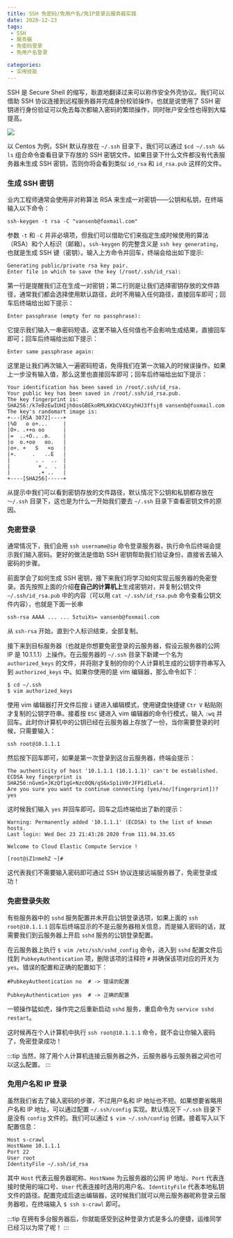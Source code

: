 ```yaml
---
title: SSH 免密码/免用户名/免IP登录云服务器实践
date: 2020-12-23
tags:
 - SSH
 - 服务器
 - 免密码登录
 - 免用户名登录

categories:
 - 实用技能
---
```


SSH 是 Secure Shell 的缩写，耿直地翻译过来可以称作安全外壳协议。我们可以借助 SSH 协议连接到远程服务器并完成身份校验操作，也就是说使用了 SSH 密钥进行身份验证可以免去每次都输入密码的繁琐操作，同时账户安全性也得到大幅提高。

![](http://img.weishidong.com/carbon8937589kjahyf87q.png)


以 Centos 为例，SSH 默认存放在 `~/.ssh` 目录下，我们可以通过 `$cd ~/.ssh && ls` 组合命令查看目录下存放的 SSH 密钥文件。如果目录下什么文件都没有代表服务器未生成 SSH 密钥，否则你将会看到类似 `id_rsa` 和 `id_rsa.pub` 这样的文件。

### 生成 SSH 密钥
业内工程师通常会使用非对称算法 RSA 来生成一对密钥——公钥和私钥，在终端输入以下命令：

```
ssh-keygen -t rsa -C "vansenb@foxmail.com"
```

参数 `-t` 和 `-C` 并非必填项，但我们可以借助它们来指定生成时候使用的算法（RSA）和个人标识（邮箱）。`ssh-keygen` 的完整含义是 `ssh key generating`，也就是生成 SSH 键（密钥）。输入上方命令并回车，终端会给出如下提示:
```
Generating public/private rsa key pair.
Enter file in which to save the key (/root/.ssh/id_rsa): 
```
第一行是提醒我们正在生成一对密钥；第二行则是让我们选择密钥存放的文件路径，通常我们都会选择使用默认路径，此时不用输入任何路径，直接回车即可；回车后终端给出如下提示：
```
Enter passphrase (empty for no passphrase): 
```
它提示我们输入一串密码短语，这里不输入任何值也不会影响生成结果，直接回车即可；回车后终端给出如下提示：
```
Enter same passphrase again:
```
这里是让我们再次输入一遍密码短语，免得我们在第一次输入的时候误操作。如果上一步没有输入值，那么这里也直接回车即可；回车后终端给出如下提示：

```
Your identification has been saved in /root/.ssh/id_rsa.
Your public key has been saved in /root/.ssh/id_rsa.pub.
The key fingerprint is:
SHA256:/k7eBzEwIUHIjh0osGBEkoRMLKKbCV4XzyhHJ3ffsj0 vansenb@foxmail.com
The key's randomart image is:
+---[RSA 3072]----+
|%O   o o+...     |
|O+. .++o oo      |
|=  ..+O.. .o.    |
|o  o.+oo   oo.   |
|o+. +   S   +o   |
|+.     .   ..E   |
|        . .  ..  |
|         + .  .  |
|         .+ ..   |
+----[SHA256]-----+

```

从提示中我们可以看到密钥存放的文件路径，默认情况下公钥和私钥都存放在 `～/.ssh` 目录下，这也是为什么一开始我们要去 `~/.ssh` 目录下查看密钥文件的原因。

### 免密登录

通常情况下，我们会用 `ssh username@ip` 命令登录服务器，执行命令后终端会提示我们输入密码。更好的做法是借助 SSH 密钥帮助我们验证身份，直接省去输入密码的步骤。

前面学会了如何生成 SSH 密钥，接下来我们将学习如何实现云服务器的免密登录。首先按照上面的介绍**在自己的计算机上**生成密钥对，并复制公钥文件 `~/.ssh/id_rsa.pub` 中的内容（可以用 `cat ~/.ssh/id_rsa.pub` 命令查看公钥文件内容），也就是下面一长串
```
ssh-rsa AAAA ... ... 5ztuiXs= vansenb@foxmail.com
```
从 `ssh-rsa` 开始，直到个人标识结束，全部复制。

接下来到目标服务器（也就是你想要免密登录的云服务器，假设云服务器的公网 IP 是 10.1.1.1）上操作。在云服务器的 `~/.ssh` 目录下新建一个名为 `authorized_keys` 的文件，并将刚才复制的你的个人计算机生成的公钥字符串写入到 `authorized_keys` 中。如果你使用的是 vim 编辑器，那么命令如下：
```
$ cd ~/.ssh
$ vim authorized_keys 
```
使用 vim 编辑器打开文件后按 `i` 键进入编辑模式，使用键盘快捷键 `Ctr V` 粘贴刚才复制的公钥字符串。接着按 `ESC` 键进入 vim 编辑器的命令行模式，输入 `:wq` 并回车。此时你计算机中的公钥已经在云服务器上存放了一份，当你需要登录的时候，只需要输入：
```
ssh root@10.1.1.1
```
然后按下回车即可，如果是第一次登录到这台云服务器，终端会提示：
```
The authenticity of host '10.1.1.1 (10.1.1.1)' can't be established.
ECDSA key fingerprint is SHA256:nGvmS+JKzQf1gG+Nzc0QN/qS6xSp1iV0rJFP1dILel4.
Are you sure you want to continue connecting (yes/no/[fingerprint])? yes
```
这时候我们输入 `yes` 并回车即可。回车之后终端给出了新的提示：
```
Warning: Permanently added '10.1.1.1' (ECDSA) to the list of known hosts.
Last login: Wed Dec 23 21:43:28 2020 from 111.94.33.65

Welcome to Cloud Elastic Compute Service !

[root@iZ1nmehZ ~]# 
```
这代表我们不需要输入密码即可通过 SSH 协议连接远端服务器了，免密登录成功！

### 免密登录失败

有些服务器中的 `sshd` 服务配置并未开启公钥登录选项，如果上面的 `ssh root@10.1.1.1` 回车后终端显示的不是云服务器相关信息，而是输入密码的话，就需要我们到云服务器上开启 `sshd` 服务的公钥登录配置。


在云服务器上执行 `$ vim /etc/ssh/sshd_config` 命令，进入到 `sshd` 配置文件后找到 `PubkeyAuthentication` 项，删除该项的注释符 `#` 并确保该项对应的开关为 `yes`。错误的配置和正确的配置如下：
```
#PubkeyAuthentication no  # -> 错误的配置

PubkeyAuthentication yes  # -> 正确的配置
```
一顿操作猛如虎，操作完之后重新启动 `sshd` 服务，重启命令为 `service sshd restart`。

这时候再在个人计算机中执行 `ssh root@10.1.1.1` 命令，就不会让你输入密码了，免密登录成功！


:::tip
当然，除了用个人计算机连接云服务器之外，云服务器与云服务器之间也可以这么配置。
:::

### 免用户名和 IP 登录

虽然我们省去了输入密码的步骤，不过用户名和 IP 地址也不短。如果想要省略用户名和 IP 地址，可以通过配置 `~/.ssh/config` 实现。默认情况下 `~/.ssh` 目录下是没有 `config` 文件的。我们可以通过 `$ vim ~/.ssh/config` 创建。接着写入以下配置信息：
```
Host s-crawl
HostName 10.1.1.1
Port 22
User root
IdentityFile ~/.ssh/id_rsa
```

其中 `Host` 代表云服务器昵称、`HostName` 为云服务器的公网 IP 地址、`Port` 代表连接时使用的端口号、`User` 代表连接时选用的用户名、`IdentityFile` 代表本地私钥文件的路径。配置完成后退出编辑器，这时候我们就可以用云服务器昵称登录云服务器啦，在终端输入 `$ ssh s-crawl` 即可。

:::tip
在拥有多台服务器后，你就能感受到这种登录方式是多么的便捷，运维同学已经习以为常了呢！
:::

<Vssue :title="$title" />

